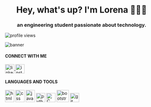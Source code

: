 <h1 align="center"> Hey, what's up? I'm Lorena 👩🏾‍💻</h1>
<h3 align="center"> an engineering student passionate about technology.</h3>

<p align="left">
  <img src="https://komarev.com/ghpvc/?username=narelo&color=yellow" alt="profile views">
</p>

<img src="https://github.com/narelo/narelo/blob/main/banner.png?raw=true" alt="banner">

<h4 align="left">CONNECT WITH ME</h4>

<p align="left">
  <a href="https://www.linkedin.com/in/lorenabastos/" target="blank">
    <img align="center" src="https://image.flaticon.com/icons/png/512/174/174857.png" alt="linkedin" height="30" width="30">
  </a>
  
  <a href="https://www.instagram.com/bnarelo/" target="blank">
    <img align="center" src="https://image.flaticon.com/icons/png/512/174/174855.png" alt="instagram" height="30" width="30">
  </a>
</p>

<h4 align="left">LANGUAGES AND TOOLS</h4>
<p align="left">
  <img src="https://logodownload.org/wp-content/uploads/2016/10/html5-logo-1.png" alt="html" width="30" height="40">
  <img src="https://i.pinimg.com/originals/eb/7e/20/eb7e20e646f5b7ec9ed4f8f78a5dee8f.png" alt="css" width="30" height="40">
  <img src="https://upload.wikimedia.org/wikipedia/commons/thumb/d/d4/Javascript-shield.svg/726px-Javascript-shield.svg.png" alt="javascript" width="30" height="40">
  <img src="https://cdn3.iconfinder.com/data/icons/logos-and-brands-adobe/512/267_Python-512.png" alt="python" width="30">
  <img src="https://cdn.iconscout.com/icon/free/png-512/c-programming-569564.png" alt="C" width="30">
  <img src="https://camo.githubusercontent.com/bec2c92468d081617cb3145a8f3d8103e268bca400f6169c3a68dc66e05c971e/68747470733a2f2f76352e676574626f6f7473747261702e636f6d2f646f63732f352e302f6173736574732f6272616e642f626f6f7473747261702d6c6f676f2d736861646f772e706e67" alt="bootstrap" width="40">
  <img src="https://upload.wikimedia.org/wikipedia/commons/thumb/3/3f/Git_icon.svg/1024px-Git_icon.svg.png" alt="git" width="30">
</p>
